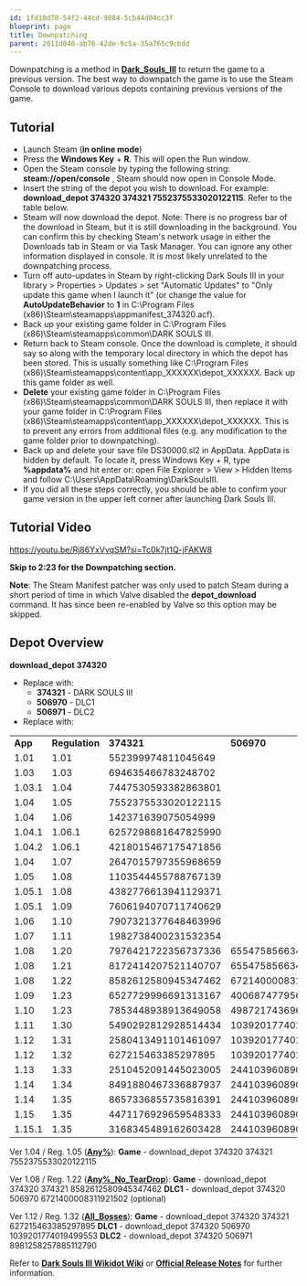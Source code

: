 ```yaml
---
id: 1fd10d70-54f2-44cd-9804-5cb44d04cc3f
blueprint: page
title: Downpatching
parent: 2011d048-ab76-42de-9c5a-35a765c9cbdd
---
```

Downpatching is a method in [**Dark\_Souls\_III**](/darksouls3) to return the game to a previous version. The best way to downpatch the game is to use the Steam Console to download various depots containing previous versions of the game.

## Tutorial

- Launch Steam (**in online mode**)
- Press the **Windows Key** + **R**. This will open the Run window.
- Open the Steam console by typing the following string: **steam://open/console** , Steam should now open in Console Mode.
- Insert the string of the depot you wish to download. For example: **download\_depot 374320 374321 7552375533020122115**. Refer to the table below.
- Steam will now download the depot. Note: There is no progress bar of the download in Steam, but it is still downloading in the background. You can confirm this by checking Steam's network usage in either the Downloads tab in Steam or via Task Manager. You can ignore any other information displayed in console. It is most likely unrelated to the downpatching process.
- Turn off auto-updates in Steam by right-clicking Dark Souls III in your library > Properties > Updates > set "Automatic Updates" to "Only update this game when I launch it" (or change the value for **AutoUpdateBehavior** to **1** in C:\Program Files (x86)\Steam\steamapps\appmanifest_374320.acf).
- Back up your existing game folder in C:\Program Files (x86)\Steam\steamapps\common\DARK SOULS III.
- Return back to Steam console. Once the download is complete, it should say so along with the temporary local directory in which the depot has been stored. This is usually something like C:\Program Files (x86)\Steam\steamapps\content\app_XXXXXX\depot_XXXXXX. Back up this game folder as well.
- **Delete** your existing game folder in C:\Program Files (x86)\Steam\steamapps\common\DARK SOULS III, then replace it with your game folder in C:\Program Files (x86)\Steam\steamapps\content\app_XXXXXX\depot_XXXXXX. This is to prevent any errors from additional files (e.g. any modification to the game folder prior to downpatching).
- Back up and delete your save file DS30000.sl2 in AppData. AppData is hidden by default. To locate it, press Windows Key + R, type **%appdata%** and hit enter or: open File Explorer > View > Hidden Items and follow C:\Users<your username>\AppData\Roaming\DarkSoulsIII<numbers>.
- If you did all these steps correctly, you should be able to confirm your game version in the upper left corner after launching Dark Souls III.

## Tutorial Video

https://youtu.be/Rj86YxVvqSM?si=Tc0k7jt1Q-jFAKW8

**Skip to 2:23 for the Downpatching section.**

**Note**: The Steam Manifest patcher was only used to patch Steam during a short period of time in which Valve disabled the **depot\_download** command. It has since been re-enabled by Valve so this option may be skipped.

## Depot Overview

**download\_depot 374320 <depot> <manifest>**

- Replace **<depot>** with:
  - **374321** - DARK SOULS III
  - **506970** - DLC1
  - **506971** - DLC2
- Replace **<manifest>** with:

|  |  |  |  |  |
| --- | --- | --- | --- | --- |
| **App** | **Regulation** | **374321** | **506970** | **506971** |
| 1.01 | 1.01 | 552399974811045649 |  |  |
| 1.03 | 1.03 | 694635466783248702 |  |  |
| 1.03.1 | 1.04 | 7447530593382863801 |  |  |
| 1.04 | 1.05 | 7552375533020122115 |  |  |
| 1.04 | 1.06 | 142371639075054999 |  |  |
| 1.04.1 | 1.06.1 | 6257298681647825990 |  |  |
| 1.04.2 | 1.06.1 | 4218015467175471856 |  |  |
| 1.04 | 1.07 | 2647015797355968659 |  |  |
| 1.05 | 1.08 | 1103544455788767139 |  |  |
| 1.05.1 | 1.08 | 4382776613941129371 |  |  |
| 1.05.1 | 1.09 | 7606194070711740629 |  |  |
| 1.06 | 1.10 | 7907321377648463996 |  |  |
| 1.07 | 1.11 | 1982738400231532354 |  |  |
| 1.08 | 1.20 | 7976421722356737336 | 6554758566340383649 |  |
| 1.08 | 1.21 | 8172414207521140707 | 6554758566340383649 |  |
| 1.08 | 1.22 | 8582612580945347462 | 6721400008311921502 |  |
| 1.09 | 1.23 | 6527729996691313167 | 40068747795676165 |  |
| 1.10 | 1.23 | 7853448938913649058 | 4987217436968551218 | 9162777481495821539 |
| 1.11 | 1.30 | 5490292812928514434 | 1039201774019499553 | 2910451490878009764 |
| 1.12 | 1.31 | 2580413491101461097 | 1039201774019499553 | 8981258257885112790 |
| 1.12 | 1.32 | 627215463385297895 | 1039201774019499553 | 8981258257885112790 |
| 1.13 | 1.33 | 2510452091445023005 | 2441039608905796121 | 2964838103621507638 |
| 1.14 | 1.34 | 8491880467336887937 | 2441039608905796121 | 266039425715139370 |
| 1.14 | 1.35 | 8657336855735816391 | 2441039608905796121 | 266039425715139370 |
| 1.15 | 1.35 | 4471176929659548333 | 2441039608905796121 | 266039425715139370 |
| 1.15.1 | 1.35 | 3168345489162603428 | 2441039608905796121 | 266039425715139370 |

Ver 1.04 / Reg. 1.05 ([**Any%**](/darksouls3/any)): **Game** - download_depot 374320 374321 7552375533020122115

Ver 1.08 / Reg. 1.22 ([**Any%\_No\_TearDrop**](/darksouls3/any-no-teardrop)): **Game** - download_depot 374320 374321 8582612580945347462 **DLC1** - download_depot 374320 506970 6721400008311921502 (optional)

Ver 1.12 / Reg. 1.32 ([**All\_Bosses**](/darksouls3/all-bosses)): **Game** - download_depot 374320 374321 627215463385297895 **DLC1** - download_depot 374320 506970 1039201774019499553 **DLC2** - download_depot 374320 506971 8981258257885112790

Refer to [**Dark Souls III Wikidot Wiki**](//darksouls3.wikidot.com/game-patches) or [**Official Release Notes**](//www.darksouls.jp) for further information.
